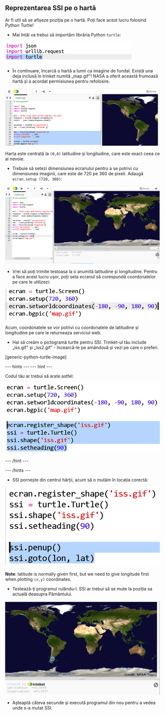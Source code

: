 ## Reprezentarea SSI pe o hartă

Ar fi util să se afișeze poziția pe o hartă. Poți face acest lucru folosind Python Turtle!

+ Mai întâi va trebui să importăm librăria Python ` turtle `:

![captură de ecran](images/iss-turtle.png)

+ În continuare, încarcă o hartă a lumii ca imagine de fundal. Există una deja inclusă în trinket numită „map.gif”! NASA a oferit această frumoasă hartă și a acordat permisiunea pentru refolosire. 

![captură de ecran](images/iss-map.png)

Harta este centrată la ` (0,0) ` latitudine și longitudine, care este exact ceea ce ai nevoie.

+ Trebuie să setezi dimensiunea ecranului pentru a se potrivi cu dimensiunea imaginii, care este de 720 pe 360 de pixeli. Adaugă ` ecran.setup (720, 360) `:

![captură de ecran](images/iss-setup.png)

+ Vrei să poți trimite testoasa la o anumită latitudine și longitudine. Pentru a face acest lucru ușor, poți seta ecranul să corespundă coordonatelor pe care le utilizezi:

![captură de ecran](images/iss-world.png)

Acum, coordonatele se vor potrivi cu coordonatele de latitudine și longitudine pe care le returneaza serviciul web.

+ Hai să creăm o pictogramă turtle pentru SSI. Trinket-ul tău include „iss.gif” și „iss2.gif” - încearcă-le pe amândouă și vezi pe care o preferi. 

[generic-python-turtle-image]

\--- hints \--- \--- hint \---

Codul tău ar trebui să arate astfel:

![captură de ecran](images/iss-image.png)

\--- /hint \---

\--- /hints \---

+ SSI pornește din centrul hărții, acum să o mutăm în locația corectă:

![screenshot](images/iss-plot.png)

**Note**: latitude is normally given first, but we need to give longitude first when plotting `(x,y)` coordinates.

+ Testează-ți programul rulându-l. SSI ar trebui să se mute la poziția sa actuală deasupra Pământului. 

![screenshot](images/iss-plotted.png)

+ Așteaptă câteva secunde și execută programul din nou pentru a vedea unde s-a mutat SSI.